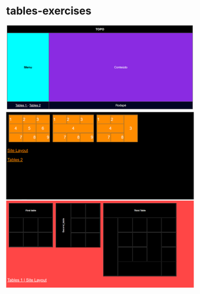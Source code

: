 # tables-exercises

<img src=./images/site.png>
<img src=./images/table-1.png>
<img src=./images/table-2.png>

